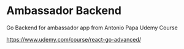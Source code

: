 # Ambassador Backend

Go Backend for ambassador app from Antonio Papa Udemy Course

https://www.udemy.com/course/react-go-advanced/
